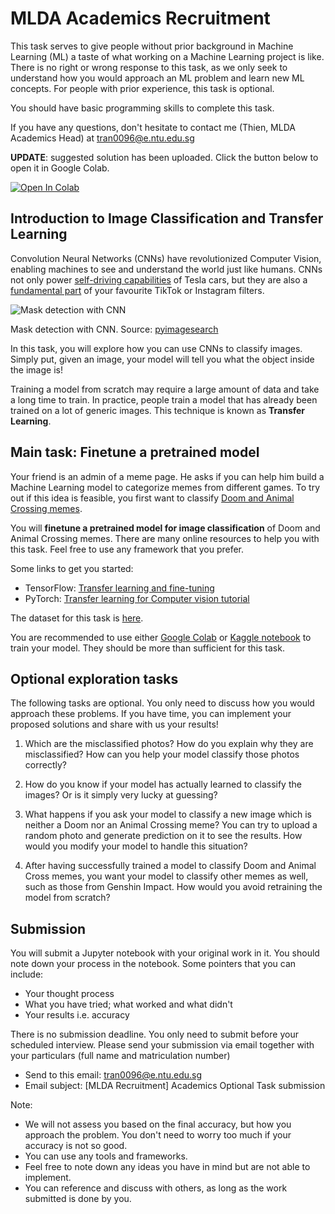 # MLDA Academics Recruitment

This task serves to give people without prior background in Machine Learning (ML) a taste of what working on a Machine Learning project is like. There is no right or wrong response to this task, as we only seek to understand how you would approach an ML problem and learn new ML concepts. For people with prior experience, this task is optional.

You should have basic programming skills to complete this task.

If you have any questions, don't hesitate to contact me (Thien, MLDA Academics Head) at tran0096@e.ntu.edu.sg

**UPDATE**: suggested solution has been uploaded. Click the button below to open it in Google Colab.

[![Open In Colab](https://colab.research.google.com/assets/colab-badge.svg)](https://colab.research.google.com/github/gau-nernst/mlda-acad-recruitment/blob/master/Animal_crossing_vs_Doom.ipynb)

## Introduction to Image Classification and Transfer Learning

Convolution Neural Networks (CNNs) have revolutionized Computer Vision, enabling machines to see and understand the world just like humans. CNNs not only power [self-driving capabilities](https://www.tesla.com/autopilotAI) of Tesla cars, but they are also a [fundamental part](https://www.linkedin.com/posts/bytedance_bytedance-augmentedreality-technology-activity-6811210320040742912-Ti5y) of your favourite TikTok or Instagram filters.

![Mask detection with CNN](https://www.programmersought.com/images/740/dfe069d8c4453ac17f01f8a6445da9f4.gif)

Mask detection with CNN. Source: [pyimagesearch](https://www.pyimagesearch.com/2020/05/04/covid-19-face-mask-detector-with-opencv-keras-tensorflow-and-deep-learning/)

In this task, you will explore how you can use CNNs to classify images. Simply put, given an image, your model will tell you what the object inside the image is!

Training a model from scratch may require a large amount of data and take a long time to train. In practice, people train a model that has already been trained on a lot of generic images. This technique is known as **Transfer Learning**.

## Main task: Finetune a pretrained model

Your friend is an admin of a meme page. He asks if you can help him build a Machine Learning model to categorize memes from different games. To try out if this idea is feasible, you first want to classify [Doom and Animal Crossing memes](https://www.kaggle.com/andrewmvd/doom-crossing).

You will **finetune a pretrained model for image classification** of Doom and Animal Crossing memes. There are many online resources to help you with this task. Feel free to use any framework that you prefer.

Some links to get you started:

- TensorFlow: [Transfer learning and fine-tuning](https://www.tensorflow.org/tutorials/images/transfer_learning)
- PyTorch: [Transfer learning for Computer vision tutorial](https://pytorch.org/tutorials/beginner/transfer_learning_tutorial.html)

The dataset for this task is [here](https://www.kaggle.com/andrewmvd/doom-crossing).

You are recommended to use either [Google Colab](https://colab.research.google.com/) or [Kaggle notebook](https://www.kaggle.com/code) to train your model. They should be more than sufficient for this task.

## Optional exploration tasks

The following tasks are optional. You only need to discuss how you would approach these problems. If you have time, you can implement your proposed solutions and share with us your results!

1. Which are the misclassified photos? How do you explain why they are misclassified? How can you help your model classify those photos correctly?

2. How do you know if your model has actually learned to classify the images? Or is it simply very lucky at guessing?

3. What happens if you ask your model to classify a new image which is neither a Doom nor an Animal Crossing meme? You can try to upload a random photo and generate prediction on it to see the results. How would you modify your model to handle this situation?

4. After having successfully trained a model to classify Doom and Animal Cross memes, you want your model to classify other memes as well, such as those from Genshin Impact. How would you avoid retraining the model from scratch?

## Submission

You will submit a Jupyter notebook with your original work in it. You should note down your process in the notebook. Some pointers that you can include:

- Your thought process
- What you have tried; what worked and what didn't
- Your results i.e. accuracy

There is no submission deadline. You only need to submit before your scheduled interview. Please send your submission via email together with your particulars (full name and matriculation number)

- Send to this email: tran0096@e.ntu.edu.sg
- Email subject: [MLDA Recruitment] Academics Optional Task submission

Note:

- We will not assess you based on the final accuracy, but how you approach the problem. You don't need to worry too much if your accuracy is not so good.
- You can use any tools and frameworks.
- Feel free to note down any ideas you have in mind but are not able to implement.
- You can reference and discuss with others, as long as the work submitted is done by you.
